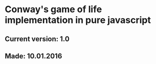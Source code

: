 Conway's game of life implementation in pure javascript
========================================================

Current version: 1.0
---------------------

Made: 10.01.2016
---------------------
